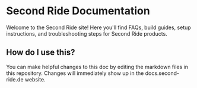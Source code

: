 # Second Ride Documentation

Welcome to the Second Ride site! Here you'll find FAQs, build guides, setup instructions, and troubleshooting steps for Second Ride products. 

## How do I use this?

You can make helpful changes to this doc by editing the markdown files in this repository. Changes will immediately show up in the docs.second-ride.de website.

